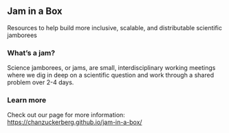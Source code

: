## Jam in a Box

Resources to help build more inclusive, scalable, and distributable scientific jamborees

### What’s a jam?

Science jamborees, or jams, are small, interdisciplinary working meetings where we dig in deep on a scientific question and work through a shared problem over 2-4 days.

### Learn more
Check out our page for more information: https://chanzuckerberg.github.io/jam-in-a-box/
